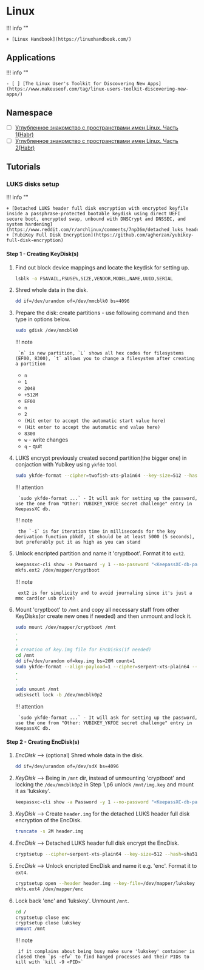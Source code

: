 # Linux

!!! info ""

    + [Linux Handbook](https://linuxhandbook.com/)

## Applications

!!! info ""

    - [ ] [The Linux User's Toolkit for Discovering New Apps](https://www.makeuseof.com/tag/linux-users-toolkit-discovering-new-apps/)

## Namespace

+ [ ] [Углубленное знакомство с пространствами имен Linux. Часть 1(Habr)](https://habr.com/ru/company/ruvds/blog/592057/)
+ [ ] [Углубленное знакомство с пространствами имен Linux. Часть 2(Habr)](https://habr.com/ru/company/ruvds/blog/593335/)

## Tutorials

### LUKS disks setup

!!! info ""

    + [Detached LUKS header full disk encryption with encrypted keyfile inside a passphrase-protected bootable keydisk using direct UEFI secure boot, encrypted swap, unbound with DNSCrypt and DNSSEC, and system hardening](https://www.reddit.com/r/archlinux/comments/7np36m/detached_luks_header_full_disk_encryption_with/)
    + [YubiKey Full Disk Encryption](https://github.com/agherzan/yubikey-full-disk-encryption)

#### Step 1 - Creating KeyDisk(s)

1. Find out block device mappings and locate the keydisk for setting up.

    ```bash
    lsblk -o FSAVAIL,FSUSE%,SIZE,VENDOR,MODEL,NAME,UUID,SERIAL
    ```

2. Shred whole data in the disk.

    ```bash
    dd if=/dev/urandom of=/dev/mmcblk0 bs=4096
    ```

3. Prepare the disk: create partitions - use following command and then type in options below.

    ```bash
    sudo gdisk /dev/mmcblk0
    ```

    !!! note

        `n` is new partition, `L` shows all hex codes for filesystems (EF00, 8300), `t` allows you to change a filesystem after creating a partition

    + `n` <br/>
    + `1` <br/>
    + `2048` <br/>
    + `+512M` <br/>
    + `EF00` <br/>
    + `n` <br/>
    + `2` <br/>
    + `(Hit enter to accept the automatic start value here)` <br/>
    + `(Hit enter to accept the automatic end value here)` <br/>
    + `8300` <br/>
    + `w` - write changes <br/>
    + `q` - quit

4. LUKS encrypt previously created second partition(the bigger one) in conjaction with Yubikey using `ykfde` tool.

    ```bash
    sudo ykfde-format --cipher=twofish-xts-plain64 --key-size=512 --hash=sha512 -i 30000 /dev/mmcblk0p2
    ```

    !!! attention

        `sudo ykfde-format ...` - It will ask for setting up the password, use the one from "Other: YUBIKEY_YKFDE secret challenge" entry in KeepassXC db.

    !!! note

        the `-i` is for iteration time in milliseconds for the key derivation function pbkdf, it should be at least 5000 (5 seconds), but preferably put it as high as you can stand

5. Unlock encripted partition and name it 'cryptboot'. Format it to `ext2`.

    ```bash
    keepassxc-cli show -a Password -y 1 --no-password "<KeepassXC-db-path>" "Other: YUBIKEY_YKFDE secret challenge" | sudo ykfde-open -d /dev/mmcblk0p2 -n cryptboot
    mkfs.ext2 /dev/mapper/cryptboot
    ```

    !!! note

        ext2 is for simplicity and to avoid journaling since it's just a mmc card(or usb drive)

6. Mount 'cryptboot' to  `/mnt` and copy all necessary staff from other KeyDisks(or create new ones if needed) and then unmount and lock it.

    ```bash
    sudo mount /dev/mapper/cryptboot /mnt
    .
    .
    .
    # creation of key.img file for EncDisks(if needed)
    cd /mnt
    dd if=/dev/urandom of=key.img bs=20M count=1
    sudo ykfde-format --align-payload=1 --cipher=serpent-xts-plain64 --key-size=512 --hash=sha512 -i 30000 key.img
    .
    .
    .
    sudo umount /mnt
    udisksctl lock -b /dev/mmcblk0p2
    ```

    !!! attention

        `sudo ykfde-format ...` - It will ask for setting up the password, use the one from "Other: YUBIKEY_YKFDE secret challenge" entry in KeepassXC db.

#### Step 2 - Creating EncDisk(s)

1. *EncDisk* --> (optional) Shred whole data in the disk.

    ```bash
    dd if=/dev/urandom of=/dev/sdX bs=4096
    ```

2. *KeyDisk* --> Being in `/mnt` dir, instead of unmounting 'cryptboot' and locking the `/dev/mmcblk0p2` in Step 1,p6 unlock `/mnt/img.key` and mount it as 'lukskey'.

    ```bash
    keepassxc-cli show -a Password -y 1 --no-password "<KeepassXC-db-path>" "Other: YUBIKEY_YKFDE secret challenge" | sudo ykfde-open -d /mnt/key.img -n lukskey
    ```

3. *KeyDisk* --> Create `header.img` for the detached LUKS header full disk encryption of the EncDisk.

    ```bash
    truncate -s 2M header.img
    ```

4. *EncDisk* --> Detached LUKS header full disk encrypt the EncDisk.

    ```bash
    cryptsetup --cipher=serpent-xts-plain64 --key-size=512 --hash=sha512 --key-file=/dev/mapper/lukskey --keyfile-offset=0 --keyfile-size=8192 -i 30000 luksFormat /dev/sdX --align-payload 4096 --header header.img
    ```

5. *EncDisk* --> Unlock encripted EncDisk and name it e.g. 'enc'. Format it to `ext4`.

    ```bash
    cryptsetup open --header header.img --key-file=/dev/mapper/lukskey --keyfile-offset=0 --keyfile-size=8192 /dev/sdX enc
    mkfs.ext4 /dev/mapper/enc
    ```

6. Lock back 'enc' and 'lukskey'. Unmount `/mnt`.

    ```bash
    cd /
    cryptsetup close enc
    cryptsetup close lukskey
    umount /mnt
    ```

    !!! note

        if it complains about being busy make sure 'lukskey' container is closed then `ps -efw` to find hanged processes and their PIDs to kill with `kill -9 <PID>`
